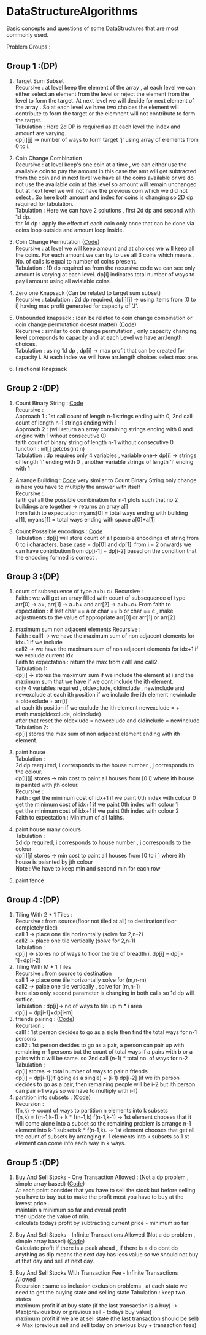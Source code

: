 # DataStructureAlgorithms
Basic concepts and questions of some DataStructures that are most commonly used.

Problem Groups :</br>
## Group 1 :(DP) </br> 
1. Target Sum Subset </br>
    Recursive : at level keep the element of the array , at each level we can either select an element from the level or reject the element from the level to form the target. At next level we will decide for next element of the array . So at each level we have two choices the element will contribute to form the target or the elemnent will not contribute to form the target.</br>
    Tabulation : Here 2d DP is required as at each level the index and amount are varying.</br>
    dp[i][j] -> number of ways to form target 'j' using array of elements from 0 to i.
3. Coin Change Combination </br>
    Recursive : at level keep's one coin at a time , we can either use the available coin to pay the amount in this case the amt will get subtracted from the coin and in next level we have all the coins available or we do not use the available coin at this level so amount will remain unchanged but at next level we will not have the previous coin which we did not select .
    So here both amount and index for coins is changing so 2D dp required for tabulation.</br>
    Tabulation : Here we can have 2 solutions , first 2d dp and second with 1d dp. </br>
    for 1d dp : apply the effect of each coin only once that can be done via coins loop outside and amount loop inside.
    
5. Coin Change Permutation ([Code](https://github.com/ShikharSundriyal/DataStructureAlgorithms/tree/main/DynamicProgramming/coin_change_permutation))</br> 
    Recursive : at level we will keep amount and at choices we will keep all the coins. For each amount we can try to use all 3 coins which means . No. of calls is equal to number of coins present.</br>
    Tabulation : 1D dp required as from the recursive code we can see only amount is varying at each level. 
                 dp[i] indicates total number of ways to pay i amount using all avialable coins.
    
6. Zero one Knapsack (Can be related to target sum subset)</br>
    Recursive :
    tabulation : 2d dp required, dp[i][j] -> using items from [0 to i] having max profit generated for capacity of 'J'.

7. Unbounded knapsack : (can be related to coin change combination or coin change permutation doesnt matter) ([Code](https://github.com/ShikharSundriyal/DataStructureAlgorithms/blob/main/DynamicProgramming/Unbounded%20knapsack/solution.java))</br>
    Recursive : similar to coin change permutation , only capacity changing. level correponds to capacity and at each Level we have arr.length choices.</br>
    Tabulation : using 1d dp , dp[i] -> max profit that can be created for capacity i. At each index we will have arr.length choices select max one.
   
8. Fractional Knapsack </br>


## Group 2 :(DP) </br> 

1. Count Binary String : [Code](https://github.com/ShikharSundriyal/DataStructureAlgorithms/blob/main/DynamicProgramming/Count%20binary%20string/solution.java)</br> 
 Recursive : </br>
             Approach 1 : 1st call count of length n-1 strings ending with 0, 2nd call count of length n-1 strings ending with 1</br>
             Approach 2 : (will return an array containing strings ending with 0 and engind with 1 wihout consecutive 0)</br>
                    faith count of binary string of length n-1 without consecutive 0.</br>
                    function : int[] getcbs(int n)</br>
Tabulation : dp requires only 4 variables , variable one-> dp[i] -> strings of length 'i' ending with 0 , another variable strings of length 'i' ending with 1 </br>

2. Arrange Building : [Code](https://github.com/ShikharSundriyal/DataStructureAlgorithms/blob/main/DynamicProgramming/Arrange%20Buildings/solution.java) very similar to Count Binary String only change is here you have to multiply the answer with itself </br>
Recursive : 
</br>faith get all the possible combination for n-1 plots such that no 2 buildings are together -> returns an array a[]
</br> from faith to expectation myans[0] = total ways ending with building a[1], myans[1] = total ways ending with space a[0]+a[1]

3. Count Posssible encodings : [Code](https://github.com/ShikharSundriyal/DataStructureAlgorithms/blob/main/DynamicProgramming/Count%20Encoding/solution.java)</br>
Tabulation :  dp[i] will store count of all possible encodings of string from 0 to i characters. base case = dp[0] and dp[1]. from i = 2 onwards we can have contribution from dp[i-1] + dp[i-2] based on the condition that the encoding formed is correct .



## Group 3 :(DP) </br> 
1. count of subsequence of type a+b+c+
        Recursive : </br>
            Faith : we will get an array filled with count of subsequence of type arr[0] -> a+, arr[1] -> a+b+ and arr[2] -> a+b+c+
            From faith to expectation : if last char == a or char == b or char == c , make adjustments to the value of appropriate arr[0] or arr[1] or arr[2]
3. maximum sum non adjacent elements 
       Recursive : </br>
            Faith : call1 -> we have the maximum sum of non adjacent elements for idx+1 if we include </br>
                    call2 -> we have the maximum sum of non adjacent elements for idx+1 if we exclude current idx </br>
            Faith to expectation : return the max from call1 and call2. </br>
        Tabulation 1: </br> 
            dp[i] -> stores the maximum sum if we include the element at i and the maximum sum that we have if we dont include the ith element.</br>
            only 4 variables required , oldexclude, oldinclude , newinclude and newexclude
            at each ith position if we include the ith element newinlude = oldexclude + arr[i] </br>
            at each ith position if we exclude the ith element newexclude =  + math.max(oldexclude, oldinclude) </br>
            after that reset the oldexlude = newexclude and oldinclude = newinclude</br>
         Tabulation 2:</br>
            dp[i] stores the max sum of non adjacent element ending with ith element.
               
4. paint house </br>
    Tabulation : </br>
        2d dp reequired, i  corresponds to the house number , j corresponds to the colour.</br>
        dp[i][j] stores -> min cost to paint all houses from [0 i] where ith house is painted with jth colour. </br>
    Recursive : </br>
        Faith : get the minimum cost of idx+1 if we paint 0th index with colour 0</br>
                get the minimum cost of idx+1 if we paint 0th index with colour 1</br>
                get the minimum cost of idx+1 if we paint 0th index with colour 2</br>
        Faith to expectation : Minimum of all faiths. 
6. paint house many colours </br>
       Tabulation : </br>
       2d dp required, i corresponds to house number , j corresponds to the colour </br>
       dp[i][j] stores -> min cost to paint all houses from [0 to i ] where ith house is paisnted by jth colour</br>
       Note : We have to keep min and second min for each row 
       
7. paint fence</br>


## Group 4 :(DP) </br> 
1. Tiling With 2 * 1 Tiles :</br>
Recursive : from source(floor not tiled at all) to destination(floor completely tiled)</br>
call 1 -> place one tile horizontally (solve for 2,n-2)</br>
call2 -> place one tile vertically (solve for 2,n-1)</br>
Tabulation : </br>
dp[i] -> stores no of ways to floor the tile of breadth i.
dp[i] = dp[i-1]+dp[i-2]
2. Tiling With M * 1 Tiles </br>
Recursive : from source to destination</br>
call 1 -> place one tile horizontally solve for (m,n-m) </br>
call2 -> palce one tile vertically , solve for (m,n-1)</br>
here also only second parameter is changing in both calls so 1d dp will suffice.</br>
Tabulation : dp[i]-> no of ways to tile up m * i area</br>
dp[i] = dp[i-1]+dp[i-m]
4. friends pairing : ([Code](https://github.com/ShikharSundriyal/DataStructureAlgorithms/blob/main/DynamicProgramming/Friends_Pairing/Main.java))</br>
Recursion : </br>
call1 : 1st person decides to go as a sigle then find the total ways for n-1 persons </br>
call2 : 1st person decides to go as a pair, a person can pair up with remaining n-1 persons but the count of total ways if a pairs with b or a pairs with c will be same. so 2nd call (n-1) * total no. of ways for n-2 </br>
Tabulation :</br>
dp[i] stores -> total number of ways to pair n friends</br>
dp[i] = dp[i-1](if going as a single) + (i-1) dp[i-2] (if we ith person decides to go as a pair, then remaining people will be i-2 but ith person can pair i-1 ways so we have to multiply with i-1)
6. partition into subsets : ([Code](https://github.com/ShikharSundriyal/DataStructureAlgorithms/blob/main/DynamicProgramming/Partition%20Into%20Subsets/solution.java)) </br>
Recursion : </br>
f(n,k) -> count of ways to partition n elements into k subsets</br>
f(n,k) = f(n-1,k-1) + k * f(n-1,k)
f(n-1,k-1) -> 1st element chooses that it will come alone into a subset so the remaining problem is arrange n-1 element into k-1 subsets
k * f(n-1,k). -> 1st element chooses that get all the count of subsets by arranging n-1 elements into k subsets so 1 st element can come into each way in k ways.

## Group 5 :(DP) </br> 

1. Buy And Sell Stocks - One Transaction Allowed : (Not a dp problem , simple array based) ([Code](https://github.com/ShikharSundriyal/DataStructureAlgorithms/blob/main/DynamicProgramming/Buy%20And%20Sell%20Stocks%20-%20One%20Transaction%20Allowed/solution.java))</br>
At each point consider that you have to sell the stock but before selling you have to buy but to make the profit most you have to buy at the lowest price . </br>
maintain a minimum so far and overall profit </br>
then update the value of min.</br>
calculate todays profit by subtracting current price - minimum so far</br>

2. Buy And Sell Stocks - Infinite Transactions Allowed (Not a dp problem , simple array based) ([Code](https://github.com/ShikharSundriyal/DataStructureAlgorithms/blob/main/DynamicProgramming/Buy%20And%20Sell%20Stocks%20-%20Infinite%20Transactions%20Allowed/solution.java))</br>
Calculate profit if there is a peak ahead , if there is a dip dont do anything as dip means the next day has less value so we should not buy at that day and sell at next day.

3. Buy And Sell Stocks With Transaction Fee - Infinite Transactions Allowed </br>
Recursion : same as inclusion exclusion problems , at each state we need to get the buying state and selling state
Tabulation : keep two states </br>
maximum profit if at buy state (if the last transaction is a buy) -> Max(previous buy or previous sell - todays buy value)</br>
maximum profit if we are at sell state (the last transaction should be sell) -> Max (previous sell and sell today on previous buy + transaction fees) </br>
